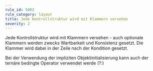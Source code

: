 ```yaml
---
rule_id: 5002
rule_category: layout
title: Jede Kontrollstruktur wird mit Klammern versehen 
severity: 2
---
```

Jede Kontrollstruktur wird mit Klammern versehen - auch optionale Klammern werden zwecks Wartbarkeit und Konsistenz gesetzt.
Die Klammer wird dabei in der Zeile nach der Kondition gesetzt.

Bei der Verwendung der impliziten Objektinitialisierung kann auch der ternäre bedingte Operator verwendet werde (?:)

